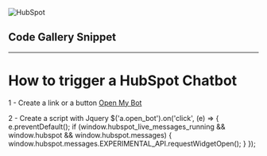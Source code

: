 ![HubSpot](https://cdn2.hubspot.net/hubfs/327485/HubSpot%20Wordmark%20-%20Full%20Color.png "HubSpot")
## Code Gallery Snippet

---

# How to trigger a HubSpot Chatbot

1 - Create a link or a button
<a href="open-bot">Open My Bot</a>

2 - Create a script with Jquery
$('a.open_bot').on('click', (e) => {
  e.preventDefault();
  if (window.hubspot_live_messages_running && window.hubspot && window.hubspot.messages) {
    window.hubspot.messages.EXPERIMENTAL_API.requestWidgetOpen();
  }
});
